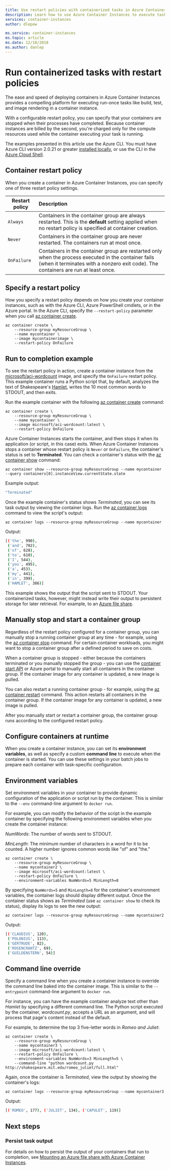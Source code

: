 ```yaml
---
title: Use restart policies with containerized tasks in Azure Container Instances 
description: Learn how to use Azure Container Instances to execute tasks that run to completion, such as in build, test, or image rendering jobs.
services: container-instances
author: dlepow

ms.service: container-instances
ms.topic: article
ms.date: 12/10/2018
ms.author: danlep
---
```


# Run containerized tasks with restart policies

The ease and speed of deploying containers in Azure Container Instances provides a compelling platform for executing run-once tasks like build, test, and image rendering in a container instance.

With a configurable restart policy, you can specify that your containers are stopped when their processes have completed. Because container instances are billed by the second, you're charged only for the compute resources used while the container executing your task is running.

The examples presented in this article use the Azure CLI. You must have Azure CLI version 2.0.21 or greater [installed locally][azure-cli-install], or use the CLI in the [Azure Cloud Shell](../cloud-shell/overview.md).

## Container restart policy

When you create a container in Azure Container Instances, you can specify one of three restart policy settings.

| Restart policy   | Description |
| ---------------- | :---------- |
| `Always` | Containers in the container group are always restarted. This is the **default** setting applied when no restart policy is specified at container creation. |
| `Never` | Containers in the container group are never restarted. The containers run at most once. |
| `OnFailure` | Containers in the container group are restarted only when the process executed in the container fails (when it terminates with a nonzero exit code). The containers are run at least once. |

## Specify a restart policy

How you specify a restart policy depends on how you create your container instances, such as with the Azure CLI, Azure PowerShell cmdlets, or in the Azure portal. In the Azure CLI, specify the `--restart-policy` parameter when you call [az container create][az-container-create].

```azurecli-interactive
az container create \
    --resource-group myResourceGroup \
    --name mycontainer \
    --image mycontainerimage \
    --restart-policy OnFailure
```

## Run to completion example

To see the restart policy in action, create a container instance from the [microsoft/aci-wordcount][aci-wordcount-image] image, and specify the `OnFailure` restart policy. This example container runs a Python script that, by default, analyzes the text of Shakespeare's [Hamlet](http://shakespeare.mit.edu/hamlet/full.html), writes the 10 most common words to STDOUT, and then exits.

Run the example container with the following [az container create][az-container-create] command:

```azurecli-interactive
az container create \
    --resource-group myResourceGroup \
    --name mycontainer \
    --image microsoft/aci-wordcount:latest \
    --restart-policy OnFailure
```

Azure Container Instances starts the container, and then stops it when its application (or script, in this case) exits. When Azure Container Instances stops a container whose restart policy is `Never` or `OnFailure`, the container's status is set to **Terminated**. You can check a container's status with the [az container show][az-container-show] command:

```azurecli-interactive
az container show --resource-group myResourceGroup --name mycontainer --query containers[0].instanceView.currentState.state
```

Example output:

```bash
"Terminated"
```

Once the example container's status shows *Terminated*, you can see its task output by viewing the container logs. Run the [az container logs][az-container-logs] command to view the script's output:

```azurecli-interactive
az container logs --resource-group myResourceGroup --name mycontainer
```

Output:

```bash
[('the', 990),
 ('and', 702),
 ('of', 628),
 ('to', 610),
 ('I', 544),
 ('you', 495),
 ('a', 453),
 ('my', 441),
 ('in', 399),
 ('HAMLET', 386)]
```

This example shows the output that the script sent to STDOUT. Your containerized tasks, however, might instead write their output to persistent storage for later retrieval. For example, to an [Azure file share](container-instances-mounting-azure-files-volume.md).

## Manually stop and start a container group

Regardless of the restart policy configured for a container group, you can manually stop a running container group at any time - for example, using the [az container stop][az-container-stop] command. For certain container workloads, you might want to stop a container group after a defined period to save on costs.

When a container group is stopped - either because the containers terminated or you manually stopped the group - you can use the [container start API](/rest/api/container-instances/containergroups/start) or Azure portal to manually start all containers in the container group. If the container image for any container is updated, a new image is pulled.

You can also restart a running container group - for example, using the [az container restart][az-container-restart] command. This action restarts all containers in the container group. If the container image for any container is updated, a new image is pulled.

After you manually start or restart a container group, the container group runs according to the configured restart policy.

## Configure containers at runtime

When you create a container instance, you can set its **environment variables**, as well as specify a custom **command line** to execute when the container is started. You can use these settings in your batch jobs to prepare each container with task-specific configuration.

## Environment variables

Set environment variables in your container to provide dynamic configuration of the application or script run by the container. This is similar to the `--env` command-line argument to `docker run`.

For example, you can modify the behavior of the script in the example container by specifying the following environment variables when you create the container instance:

*NumWords*: The number of words sent to STDOUT.

*MinLength*: The minimum number of characters in a word for it to be counted. A higher number ignores common words like "of" and "the."

```azurecli-interactive
az container create \
    --resource-group myResourceGroup \
    --name mycontainer2 \
    --image microsoft/aci-wordcount:latest \
    --restart-policy OnFailure \
    --environment-variables NumWords=5 MinLength=8
```

By specifying `NumWords=5` and `MinLength=8` for the container's environment variables, the container logs should display different output. Once the container status shows as *Terminated* (use `az container show` to check its status), display its logs to see the new output:

```azurecli-interactive
az container logs --resource-group myResourceGroup --name mycontainer2
```

Output:

```bash
[('CLAUDIUS', 120),
 ('POLONIUS', 113),
 ('GERTRUDE', 82),
 ('ROSENCRANTZ', 69),
 ('GUILDENSTERN', 54)]
```



## Command line override

Specify a command line when you create a container instance to override the command line baked into the container image. This is similar to the `--entrypoint` command-line argument to `docker run`.

For instance, you can have the example container analyze text other than *Hamlet* by specifying a different command line. The Python script executed by the container, *wordcount.py*, accepts a URL as an argument, and will process that page's content instead of the default.

For example, to determine the top 3 five-letter words in *Romeo and Juliet*:

```azurecli-interactive
az container create \
    --resource-group myResourceGroup \
    --name mycontainer3 \
    --image microsoft/aci-wordcount:latest \
    --restart-policy OnFailure \
    --environment-variables NumWords=3 MinLength=5 \
    --command-line "python wordcount.py http://shakespeare.mit.edu/romeo_juliet/full.html"
```

Again, once the container is *Terminated*, view the output by showing the container's logs:

```azurecli-interactive
az container logs --resource-group myResourceGroup --name mycontainer3
```

Output:

```bash
[('ROMEO', 177), ('JULIET', 134), ('CAPULET', 119)]
```

## Next steps

### Persist task output

For details on how to persist the output of your containers that run to completion, see [Mounting an Azure file share with Azure Container Instances](container-instances-mounting-azure-files-volume.md).

<!-- LINKS - External -->
[aci-wordcount-image]: https://hub.docker.com/r/microsoft/aci-wordcount/

<!-- LINKS - Internal -->
[az-container-create]: /cli/azure/container?view=azure-cli-latest#az-container-create
[az-container-logs]: /cli/azure/container?view=azure-cli-latest#az-container-logs
[az-container-restart]: /cli/azure/container?view=azure-cli-latest#az-container-restart
[az-container-show]: /cli/azure/container?view=azure-cli-latest#az-container-show
[az-container-stop]: /cli/azure/container?view=azure-cli-latest#az-container-stop
[azure-cli-install]: /cli/azure/install-azure-cli
